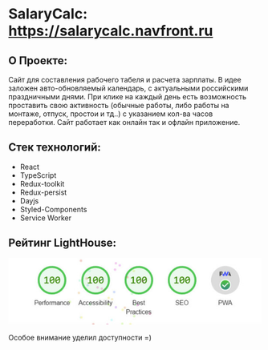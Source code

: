 # **SalaryCalc**: https://salarycalc.navfront.ru



## О Проекте:

Сайт для составления рабочего табеля и расчета зарплаты. В идее заложен авто-обновляемый календарь, с актуальными российскими праздничными днями. При клике на каждый день есть возможность проставить свою активность (обычные работы, либо работы на монтаже, отпуск, простои и тд..) с указанием кол-ва часов переработки. Сайт работает как онлайн так и офлайн приложение.
## Стек технологий:

- React
- TypeScript 
- Redux-toolkit
- Redux-persist
- Dayjs
- Styled-Components
- Service Worker

## Рейтинг LightHouse:

<img src="./lighthouse.jpg" alt="lighthouse rating">

Особое внимание уделил доступности =)



